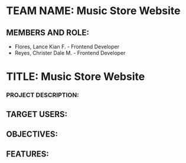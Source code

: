 # TEAM NAME: Music Store Website

## MEMBERS AND ROLE:
  * Flores, Lance Kian F. - Frontend Developer
  * Reyes, Christer Dale M. - Frontend Developer

# TITLE: Music Store Website
### PROJECT DESCRIPTION:

## TARGET USERS:

## OBJECTIVES:

## FEATURES:

